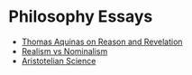 # Philosophy Essays

- [Thomas Aquinas on Reason and Revelation](./Thomas_Aquinas_on_Reason_and_Revelation.md)
- [Realism vs Nominalism](./Realism_vs_Nominalism.md)
- [Aristotelian Science](./Aristotelian_Science.md)
